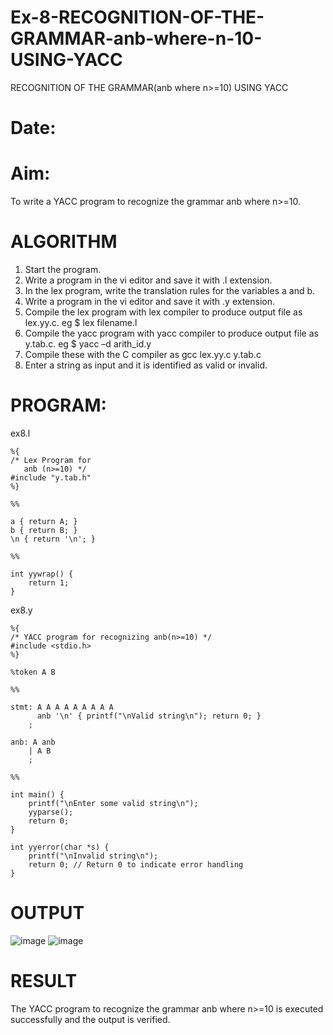 # Ex-8-RECOGNITION-OF-THE-GRAMMAR-anb-where-n-10-USING-YACC
RECOGNITION OF THE GRAMMAR(anb where n>=10) USING YACC
# Date:
# Aim:
To write a YACC program to recognize the grammar anb where n>=10.
# ALGORITHM
1.	Start the program.
2.	Write a program in the vi editor and save it with .l extension.
3.	In the lex program, write the translation rules for the variables a and b.
4.	Write a program in the vi editor and save it with .y extension.
5.	Compile the lex program with lex compiler to produce output file as lex.yy.c. eg $ lex filename.l
6.	Compile the yacc program with yacc compiler to produce output file as y.tab.c. eg $ yacc –d arith_id.y
7.	Compile these with the C compiler as gcc lex.yy.c y.tab.c
8.	Enter a string as input and it is identified as valid or invalid.
# PROGRAM:
ex8.l
```
%{
/* Lex Program for
   anb (n>=10) */
#include "y.tab.h"
%}

%%

a { return A; }
b { return B; }
\n { return '\n'; }

%%

int yywrap() {
    return 1;
}
```
ex8.y
```
%{
/* YACC program for recognizing anb(n>=10) */
#include <stdio.h>
%}

%token A B

%%

stmt: A A A A A A A A A
      anb '\n' { printf("\nValid string\n"); return 0; }
    ;

anb: A anb
    | A B
    ;

%%

int main() {
    printf("\nEnter some valid string\n");
    yyparse();
    return 0;
}

int yyerror(char *s) {
    printf("\nInvalid string\n");
    return 0; // Return 0 to indicate error handling
}
```

# OUTPUT

![image](https://github.com/Akshayasakthivels/Ex-8-RECOGNITION-OF-THE-GRAMMAR-anb-where-n-10-USING-YACC/assets/144870561/fb7d4e96-5124-452c-b942-381bb47e8c06)
![image](https://github.com/Akshayasakthivels/Ex-8-RECOGNITION-OF-THE-GRAMMAR-anb-where-n-10-USING-YACC/assets/144870561/fe70c82a-cdc3-4f0d-b5e7-c09bd54e1653)

# RESULT
The YACC program to recognize the grammar anb where n>=10 is executed successfully and the output is verified.
 

